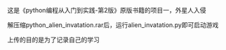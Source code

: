 这是《python编程从入门到实践-第2版》原版书籍的项目一，外星人入侵

解压缩python_alien_invatation.rar后，运行alien_invatation.py即可启动游戏

上传的目的是为了记录自己的学习